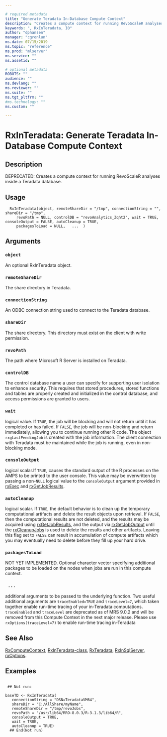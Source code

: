```yaml
--- 

# required metadata 
title: "Generate Teradata In-Database Compute Context" 
description: "Creates a compute context for running RevoScaleR analyses inside a Teradata database." 
keywords: ", RxInTeradata, IO" 
author: "dphansen" 
manager: "cgronlun" 
ms.date: 07/15/2019
ms.topic: "reference" 
ms.prod: "mlserver" 
ms.service: "" 
ms.assetid: "" 

# optional metadata 
ROBOTS: "" 
audience: "" 
ms.devlang: "" 
ms.reviewer: "" 
ms.suite: "" 
ms.tgt_pltfrm: "" 
#ms.technology: "" 
ms.custom: "" 

--- 
```



 # RxInTeradata: Generate Teradata In-Database Compute Context 
 ## Description
 DEPRECATED: Creates a compute context for running RevoScaleR analyses inside a Teradata database. 

 ## Usage

```   
  RxInTeradata(object, remoteShareDir = "/tmp", connectionString = "", shareDir = "/tmp", 
     revoPath = NULL, controlDB = "revoAnalytics_Zqht2", wait = TRUE, consoleOutput = FALSE, autoCleanup = TRUE, 
     packagesToLoad = NULL,   ...  )

```


 ## Arguments



 ### `object`
  An optional RxInTeradata object.    


 ### `remoteShareDir`
  The share directory in Teradata.  


 ### `connectionString`
  An ODBC connection string used to connect to the Teradata database.  


 ### `shareDir`
  The share directory. This directory must exist on the client with write permission.  


 ### `revoPath`
  The path where Microsoft R Server is installed on Teradata.  


 ### `controlDB`
  The control database name a user can specify for supporting user isolation to enhance security. This requires that stored procedures, stored functions and tables are properly created and initialized in the control database, and access permissions are granted to users.  


 ### `wait`
  logical value. If `TRUE`, the job will be blocking and will not return until   it has completed or has failed. If `FALSE`, the job will be non-blocking and return immediately,  allowing you to continue running other R code. The object `rxgLastPendingJob` is created with the job information. The client connection with Teradata must be maintained while the job is running, even in non-blocking mode.  


 ### `consoleOutput`
  logical scalar.If `TRUE`, causes the standard output  of the R processes on the AMPS to be printed to the user console. This value may be  overwritten by passing a non-`NULL` logical value to the `consoleOutput` argument  provided in [rxExec](rxExec.md) and [rxGetJobResults](rxGetJobResults.md).  


 ### `autoCleanup`
  logical scalar. If `TRUE`, the default behavior is to clean up the  temporary computational artifacts and delete the result objects upon retrieval.  If `FALSE`,  then the computational results are not deleted, and the results may be acquired using  [rxGetJobResults](rxGetJobResults.md), and the output via [rxGetJobOutput](rxGetJobOutput.md) until the  [rxCleanupJobs](rxCleanup.md) is used to delete the results and other artifacts. Leaving this flag set to `FALSE` can result in accumulation of compute artifacts which you may eventually need to delete before they fill up your hard drive.  



 ### `packagesToLoad`
 NOT YET IMPLEMENTED. Optional character vector specifying additional packages to be  loaded on the nodes when jobs are run in this compute context.  



 ### ` ...`
 additional arguments to be passed to the underlying function. Two useful additional arguments are `traceEnabled=TRUE` and `traceLevel=7`, which taken together enable run-time tracing of your in-Teradata computations. `traceEnabled` and `traceLevel` are deprecated as of MRS 9.0.2 and will be removed from this Compute Context in the next major release. Please use `rxOptions(traceLevel=7)` to enable run-time tracing in-Teradata 








 ## See Also

[RxComputeContext](RxComputeContext.md),
[RxInTeradata-class](RxInTeradata-class.md),
[RxTeradata](RxTeradata.md),
[RxInSqlServer](RxInSqlServer.md),
[rxOptions](rxOptions.md).


 ## Examples

 ```

  ## Not run:

baseTD <- RxInTeradata(
    connectionString = "DSN=TeradataVM64",
    shareDir = "C:/AllShare/myName",
    remoteShareDir = "/tmp/revoJobs",
    revoPath = "/usr/lib64/RRO-8.0.3/R-3.1.3/lib64/R",
    consoleOutput = TRUE,
    wait = TRUE,
    autoCleanup = TRUE)
   ## End(Not run) 
```



